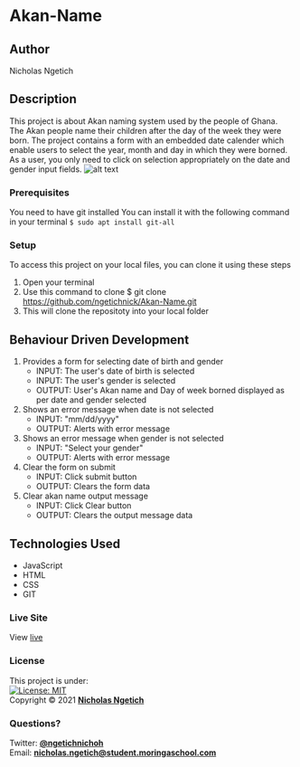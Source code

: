 # Akan-Name
## Author
Nicholas Ngetich
## Description
This project is about Akan naming system used by the people of Ghana. The Akan people name their children after the day of the week they were born. The project contains a form with an embedded date calender which enable users to select the year, month and day in which they were borned. As a user, you only need to click on selection appropriately on the date and gender input fields.
![alt text](https://github.com/ngetichnick/Akan-Name/blob/main/Akan-Name%20%20%20IP%20.png)
### Prerequisites
You need to have git installed
You can install it with the following command in your terminal
`$ sudo apt install git-all`
### Setup
To access this project on your local files, you can clone it using these steps
1. Open your terminal
1. Use this command to clone $ git clone https://github.com/ngetichnick/Akan-Name.git
1. This will clone the repositoty into your local folder
## Behaviour Driven Development
1. Provides a form for selecting date of birth and gender
   - INPUT: The user's date of birth is selected
   - INPUT: The user's gender is selected
   - OUTPUT: User's Akan name and Day of week borned displayed as per date and gender selected
1. Shows an error message when date is not selected
   - INPUT: "mm/dd/yyyy"
   - OUTPUT: Alerts with error message
1. Shows an error message when gender is not selected
   - INPUT: "Select your gender"
   - OUTPUT: Alerts with error message
1. Clear the form on submit
   - INPUT: Click submit button
   - OUTPUT: Clears the form data
1. Clear akan name output message
   - INPUT: Click Clear button
   - OUTPUT: Clears the output message data   
## Technologies Used
- JavaScript
- HTML
- CSS
- GIT
### Live Site
View [live](https://ngetichnick.github.io/Akan-Name/)
### License
This project is under:  
[![License: MIT](https://img.shields.io/badge/License-MIT-yellow.svg)](/LICENSE)  
Copyright &copy; 2021 **[Nicholas Ngetich](https://github.com/ngetichnick)**
### Questions?
Twitter: **[@ngetichnichoh](https://twitter.com/ngetichnichoh)**  
Email: **[nicholas.ngetich@student.moringaschool.com](mailto:nicholas.ngetich@student.moringaschool.com)**